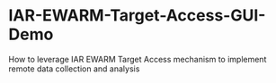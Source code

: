# IAR-EWARM-Target-Access-GUI-Demo
How to leverage IAR EWARM Target Access mechanism to implement remote data collection and analysis 
